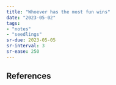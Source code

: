 ```yaml
---
title: "Whoever has the most fun wins"
date: "2023-05-02"
tags:
- "notes"
- "seedlings"
sr-due: 2023-05-05
sr-interval: 3
sr-ease: 250
---
```




## References